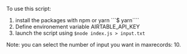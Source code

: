 To use this script:

1. install the packages with npm or yarn ```$ yarn````
2. Define environement variable AIRTABLE_API_KEY
3. launch the script using ```$node index.js > input.txt```


Note: you can select the number of input you want in maxrecords: 10.